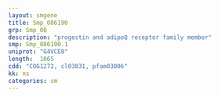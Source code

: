 ```yaml
---
layout: smgene
title: Smp_086190
grp: Smp_08
description: "progestin and adipoQ receptor family member"
smp: Smp_086190.1
uniprot: "G4VCE0"
length:  1065
cdd: "COG1272, cl03831, pfam03006"
kk: ns
categories: sm
---
```

